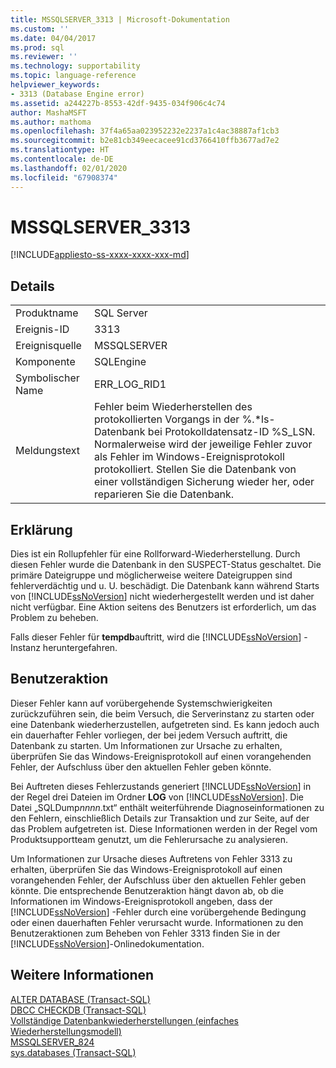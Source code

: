 ```yaml
---
title: MSSQLSERVER_3313 | Microsoft-Dokumentation
ms.custom: ''
ms.date: 04/04/2017
ms.prod: sql
ms.reviewer: ''
ms.technology: supportability
ms.topic: language-reference
helpviewer_keywords:
- 3313 (Database Engine error)
ms.assetid: a244227b-8553-42df-9435-034f906c4c74
author: MashaMSFT
ms.author: mathoma
ms.openlocfilehash: 37f4a65aa023952232e2237a1c4ac38887af1cb3
ms.sourcegitcommit: b2e81cb349eecacee91cd3766410ffb3677ad7e2
ms.translationtype: HT
ms.contentlocale: de-DE
ms.lasthandoff: 02/01/2020
ms.locfileid: "67908374"
---
```

# <a name="mssqlserver_3313"></a>MSSQLSERVER_3313
[!INCLUDE[appliesto-ss-xxxx-xxxx-xxx-md](../../includes/appliesto-ss-xxxx-xxxx-xxx-md.md)]
  
## <a name="details"></a>Details  
  
|||  
|-|-|  
|Produktname|SQL Server|  
|Ereignis-ID|3313|  
|Ereignisquelle|MSSQLSERVER|  
|Komponente|SQLEngine|  
|Symbolischer Name|ERR_LOG_RID1|  
|Meldungstext|Fehler beim Wiederherstellen des protokollierten Vorgangs in der %.*ls-Datenbank bei Protokolldatensatz-ID %S_LSN. Normalerweise wird der jeweilige Fehler zuvor als Fehler im Windows-Ereignisprotokoll protokolliert. Stellen Sie die Datenbank von einer vollständigen Sicherung wieder her, oder reparieren Sie die Datenbank.|  
  
## <a name="explanation"></a>Erklärung  
Dies ist ein Rollupfehler für eine Rollforward-Wiederherstellung. Durch diesen Fehler wurde die Datenbank in den SUSPECT-Status geschaltet. Die primäre Dateigruppe und möglicherweise weitere Dateigruppen sind fehlerverdächtig und u. U. beschädigt. Die Datenbank kann während Starts von [!INCLUDE[ssNoVersion](../../includes/ssnoversion-md.md)] nicht wiederhergestellt werden und ist daher nicht verfügbar. Eine Aktion seitens des Benutzers ist erforderlich, um das Problem zu beheben.  
  
Falls dieser Fehler für **tempdb**auftritt, wird die [!INCLUDE[ssNoVersion](../../includes/ssnoversion-md.md)] -Instanz heruntergefahren.  
  
## <a name="user-action"></a>Benutzeraktion  
Dieser Fehler kann auf vorübergehende Systemschwierigkeiten zurückzuführen sein, die beim Versuch, die Serverinstanz zu starten oder eine Datenbank wiederherzustellen, aufgetreten sind. Es kann jedoch auch ein dauerhafter Fehler vorliegen, der bei jedem Versuch auftritt, die Datenbank zu starten. Um Informationen zur Ursache zu erhalten, überprüfen Sie das Windows-Ereignisprotokoll auf einen vorangehenden Fehler, der Aufschluss über den aktuellen Fehler geben könnte.  
  
Bei Auftreten dieses Fehlerzustands generiert [!INCLUDE[ssNoVersion](../../includes/ssnoversion-md.md)] in der Regel drei Dateien im Ordner **LOG** von [!INCLUDE[ssNoVersion](../../includes/ssnoversion-md.md)]. Die Datei „SQLDump*nnnn*.txt“ enthält weiterführende Diagnoseinformationen zu den Fehlern, einschließlich Details zur Transaktion und zur Seite, auf der das Problem aufgetreten ist. Diese Informationen werden in der Regel vom Produktsupportteam genutzt, um die Fehlerursache zu analysieren.  
  
Um Informationen zur Ursache dieses Auftretens von Fehler 3313 zu erhalten, überprüfen Sie das Windows-Ereignisprotokoll auf einen vorangehenden Fehler, der Aufschluss über den aktuellen Fehler geben könnte. Die entsprechende Benutzeraktion hängt davon ab, ob die Informationen im Windows-Ereignisprotokoll angeben, dass der [!INCLUDE[ssNoVersion](../../includes/ssnoversion-md.md)] -Fehler durch eine vorübergehende Bedingung oder einen dauerhaften Fehler verursacht wurde. Informationen zu den Benutzeraktionen zum Beheben von Fehler 3313 finden Sie in der [!INCLUDE[ssNoVersion](../../includes/ssnoversion-md.md)]-Onlinedokumentation.  
  
## <a name="see-also"></a>Weitere Informationen  
[ALTER DATABASE &#40;Transact-SQL&#41;](~/t-sql/statements/alter-database-transact-sql-set-options.md)  
[DBCC CHECKDB &#40;Transact-SQL&#41;](~/t-sql/database-console-commands/dbcc-checkdb-transact-sql.md)  
[Vollständige Datenbankwiederherstellungen &#40;einfaches Wiederherstellungsmodell&#41;](~/relational-databases/backup-restore/complete-database-restores-simple-recovery-model.md)  
[MSSQLSERVER_824](~/relational-databases/errors-events/mssqlserver-824-database-engine-error.md)  
[sys.databases &#40;Transact-SQL&#41;](~/relational-databases/system-catalog-views/sys-databases-transact-sql.md)  
  
